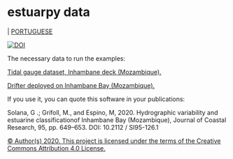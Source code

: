 # estuarpy data
| [PORTUGUESE](./README-pt-BR.md)


[![DOI](https://zenodo.org/badge/261400719.svg)](https://zenodo.org/badge/latestdoi/261400719)


The necessary data to run the examples:
     
 [Tidal gauge dataset, Inhambane deck (Mozambique).](https://zenodo.org/record/3900225#.YeaYRfv3Hv0)

 [Drifter deployed on Inhambane Bay (Mozambique).](https://zenodo.org/record/3626183#.YeaYS_v3Hv0)
			
If you use it, you can quote this software in your publications:

Solana, G .; Grifoll, M., and Espino, M, 2020. Hydrographic variability and
estuarine classificationof Inhambane Bay (Mozambique), Journal of Coastal
Research, 95, pp. 649–653. DOI: 10.2112 / SI95-126.1


[© Author(s) 2020. This project is licensed under the terms of the Creative Commons Attribution 4.0 License.](./LICENSE.md) 

